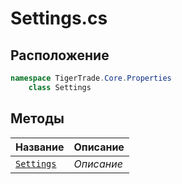 
# Settings.cs
## Расположение
```csharp
namespace TigerTrade.Core.Properties  
    class Settings
```

## Методы
| Название | Описание |
| --- | --- |
| [`Settings`](./Методы/Settings.md) | *Описание* |
